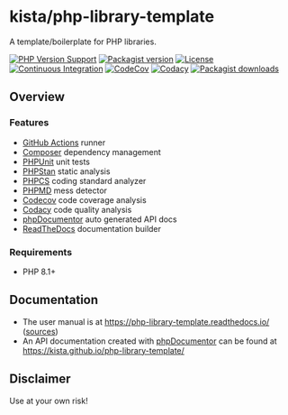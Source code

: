 # kista/php-library-template

A template/boilerplate for PHP libraries.

[![PHP Version Support][php-badge]][php]
[![Packagist version][packagist-badge]][packagist]
[![License][license-badge]][license]
[![Continuous Integration][gh-action-badge]][gh-action]
[![CodeCov][coverage-badge]][coverage]
[![Codacy][codacy-badge]][codacy]
[![Packagist downloads][downloads-badge]][downloads]

[php-badge]: https://img.shields.io/packagist/php-v/kista/php-library-template?logo=php&color=8892BF&logoColor=fff
[php]: https://www.php.net/supported-versions.php
[packagist-badge]: https://img.shields.io/packagist/v/kista/php-library-template.svg?logo=packagist&logoColor=fff
[packagist]: https://packagist.org/packages/kista/php-library-template
[license-badge]: https://img.shields.io/github/license/kista/php-library-template
[license]: https://github.com/kista/php-library-template/blob/main/LICENSE
[gh-action-badge]: https://img.shields.io/github/actions/workflow/status/kista/php-library-template/ci.yml?branch=main&logo=github&logoColor=fff
[gh-action]: https://github.com/kista/php-library-template/actions/workflows/ci.yml?query=branch%3Amain
[coverage-badge]: https://img.shields.io/codecov/c/github/kista/php-library-template.svg?logo=codecov&logoColor=fff
[coverage]: https://codecov.io/github/kista/php-library-template
[codacy-badge]: https://img.shields.io/codacy/grade/917022229a8f432e9a15481ebf0c587c?logo=codacy&logoColor=fff
[codacy]: https://app.codacy.com/gh/kista/php-library-template/dashboard
[downloads-badge]: https://img.shields.io/packagist/dt/kista/php-library-template.svg?logo=packagist&logoColor=fff
[downloads]: https://packagist.org/packages/kista/php-library-template/stats

## Overview

### Features

- [GitHub Actions](https://github.com/kista/php-library-template/actions) runner
- [Composer](https://getcomposer.org) dependency management
- [PHPUnit](https://phpunit.de) unit tests
- [PHPStan](https://github.com/phpstan/phpstan) static analysis
- [PHPCS](https://github.com/PHPCSStandards/PHP_CodeSniffer) coding standard analyzer
- [PHPMD](https://phpmd.org) mess detector
- [Codecov](https://codecov.io) code coverage analysis
- [Codacy](https://www.codacy.com) code quality analysis
- [phpDocumentor](https://www.phpdoc.org) auto generated API docs
- [ReadTheDocs](https://readthedocs.org) documentation builder


### Requirements

- PHP 8.1+


## Documentation

- The user manual is at https://php-library-template.readthedocs.io/ ([sources](https://github.com/steinhaug/php-library-template/tree/main/docs))
- An API documentation created with [phpDocumentor](https://www.phpdoc.org/) can be found at https://kista.github.io/php-library-template/


## Disclaimer

Use at your own risk!
